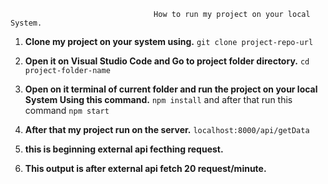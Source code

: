                                     How to run my project on your local System.

1. **Clone my project on your system using.**
   `git clone project-repo-url`

1. **Open it on Visual Studio Code and Go to project folder directory.**
   `cd project-folder-name`

1. **Open on it terminal of current folder and run the project on your local System Using this command.**
   `npm install` and after that run this command `npm start`

1. **After that my project run on the server.**
   `localhost:8000/api/getData`

1. **this is beginning external api fecthing request.**

1. **This output is after external api fetch 20 request/minute.**
